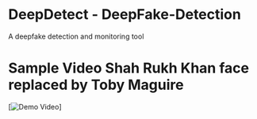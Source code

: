 # DeepDetect - DeepFake-Detection
A deepfake detection and monitoring tool

# Sample Video Shah Rukh Khan face replaced by Toby Maguire
[![Demo Video](https://github.com/Yashwanth-Chandrakumar/DeepFake-Detection/blob/main/ezgif-5-721585d856.gif)]

